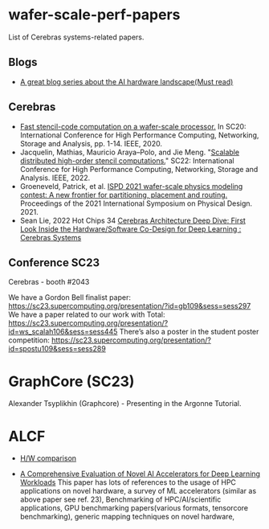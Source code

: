 # wafer-scale-perf-papers
List of Cerebras systems-related papers.

## Blogs

- [A great blog series about the AI hardware landscape(Must read)](https://medium.com/@adi.fu7)

## Cerebras
- [Fast stencil-code computation on a wafer-scale processor.](https://arxiv.org/pdf/2010.03660.pdf?trk=public_post_comment-text) In SC20: International Conference for High Performance Computing, Networking, Storage and Analysis, pp. 1-14. IEEE, 2020.
- Jacquelin, Mathias, Mauricio Araya–Polo, and Jie Meng. "[Scalable distributed high-order stencil computations.](https://ieeexplore.ieee.org/iel7/10046045/10045783/10046080.pdf?casa_token=vwz495dv96QAAAAA:qfFrpLbOIP8CCfDWzsxcBcDIn1BF9270TViJ-PSPzf4JjVnC-FcbHw8oKjL-Sw_366zFzK0e)" SC22: International Conference for High Performance Computing, Networking, Storage and Analysis. IEEE, 2022.
- Groeneveld, Patrick, et al. [ISPD 2021 wafer-scale physics modeling contest: A new frontier for partitioning, placement and routing.](https://dl.acm.org/doi/pdf/10.1145/3439706.3446904?casa_token=D1GwF3wH88sAAAAA:2xGUZpuO1qhxQJRgYpa4J2xZi7V9pRSe6WlpIJ39yiJVdKKIysrD3yq8tAzClLx7F0Az1CUVB_9F) Proceedings of the 2021 International Symposium on Physical Design. 2021.
- Sean Lie, 2022 Hot Chips 34 [Cerebras Architecture Deep Dive: First Look Inside the Hardware/Software Co-Design for Deep Learning : Cerebras Systems](https://8968533.fs1.hubspotusercontent-na1.net/hubfs/8968533/IEEE%20Micro%202023-03%20Hot%20Chips%2034%20Cerebras%20Architecture%20Deep%20Dive.pdf)



## Conference SC23
Cerebras - booth #2043

We have a Gordon Bell finalist paper: https://sc23.supercomputing.org/presentation/?id=gb109&sess=sess297
We have a paper related to our work with Total: https://sc23.supercomputing.org/presentation/?id=ws_scalah106&sess=sess445
There’s also a poster in the student poster competition: https://sc23.supercomputing.org/presentation/?id=spostu109&sess=sess289

# GraphCore (SC23)
Alexander Tsyplikhin (Graphcore) - Presenting in the Argonne Tutorial.


# ALCF
 - [H/W comparison](https://pdf.sciencedirectassets.com/271017/1-s2.0-S1383762122X00076/1-s2.0-S1383762122001138/main.pdf?X-Amz-Security-Token=IQoJb3JpZ2luX2VjEEYaCXVzLWVhc3QtMSJIMEYCIQDQFFhB9mQXijHYjVp03y3kVqXDsXlbS5bNr0c68pf4TQIhANLhrX8UZKkQFF1XTkKm5OpJ7rZ1HjxYNMQSPrFHQCqpKrIFCG8QBRoMMDU5MDAzNTQ2ODY1IgyvXJLhzRQ9BBeBiLAqjwXCWLOroHozWdA25qJplb9bwEtNa6RYebSNtq1ZPhqpIx99SM9vYZoW3kA9dVDtNQG4x7a%2FXVrrhucHaMKeY3ZTfBrly5eQWUJPS5mp2MUbZ0efccb0HwG1b03honre4TAnu9tc0Ks6wsabcSFqRFqwXi6Lu1Eyy6GvY7GYTL%2FRyqkOplILrt8E10IVCecK2%2FGnIM%2FimEv5b38FA9QCsjQqYZdlVy0ad1FfOO1m5249LsRSha5cPQLIgzghIQ1oX2wFKcmiAdkQbwQTEM5K1dUSlWkyExnZEf7%2BE5IrV%2BAEvx%2BXKMLsG%2BfZr3OXUIn35dYDxNpwusq3MUIZxSQ0Jw5LWWbHJrIVEu7hH1uB%2FIlhzZ93o%2B8v4JbQ17B0rVyFX5pyJRSjvJIeRRGM4KM553sGnOgTbbl%2BlFR4rBnsmtX514VeEnasG4ywtx518RfgUX3MuqVl1dFM7KV2hZY08Nka70fFVjjstlGd38nxq1iP3TL7D7s7TzcAEr%2BigPcwvSH0XhVdAtXxCs8F0gy4DI%2FffTTbdF2X6%2FTgls04hf0BtQbDkZ1j48V99jEzVJg5jBz5qUvz0%2BvE9FyQK1%2FKwlYdOUcoKDFCkAky1U9z4DdqzFLcXl8q4wisvO%2FCt0brZrHXCBvitPr%2Fu2kDrEgUPtQyfOfXOYNGqq2qvwm5g2REG5kTBPiN36Hi%2F8zc6IXNYAj5Ajf2zMDi4XiZbXUL8OeULk0vSF6xoGTpbBoz%2FYBAN9Za4CZtKkOzv7bAuk1h89%2F3mE7wA8lvpqVUR2Dvx56LBDii6Ga5%2Bb2lzj5LfTWo5clyqovPOTMr1lvAfPkQLp502rhqPNYkrMwwoc6WlhSbU4axKJ87TBDbQ0MXseblMK6B6KkGOrABl0oN15xHAn0XSt9QF%2FI1QXW45PEe%2FzAs3WwIt5cgjN3cSMeU7G95r7zZw87CqBgCAqXX2rFJnTwzla%2BAY%2BamS4R7CLRxzKKXlxehdlkLbs6dDAReHfvj30fZEcKs7eHv0JlfeMC5RPAO%2B4nRa2Vl5rpXS%2B5P6Tx8x6d1xnB0veSm1%2B14Io88dJNygDYa65n9K%2BPzZyb658maw7TWByiZUm%2FR1X%2FvSyTMhBM8c5D98Jg%3D&X-Amz-Algorithm=AWS4-HMAC-SHA256&X-Amz-Date=20231026T062905Z&X-Amz-SignedHeaders=host&X-Amz-Expires=300&X-Amz-Credential=ASIAQ3PHCVTYRWLF4Y6K%2F20231026%2Fus-east-1%2Fs3%2Faws4_request&X-Amz-Signature=e856a80e52aa69f619646de716a41a69e3bf023838eadaf7f25f4acf8d3af5e9&hash=94be73c848a6c754e8d9175a1862ba3084325c25f701fe019f33d9fe9e9524ba&host=68042c943591013ac2b2430a89b270f6af2c76d8dfd086a07176afe7c76c2c61&pii=S1383762122001138&tid=spdf-6d2d51d6-deef-4139-bd14-c56e9141c5e9&sid=a5a2757c19fdd148389b64c4e18bc9aa3e3bgxrqa&type=client&tsoh=d3d3LnNjaWVuY2VkaXJlY3QuY29t&ua=0f155c54055506545d530a&rr=81c0a493dc73530a&cc=us)

- [A Comprehensive Evaluation of Novel AI Accelerators for Deep Learning Workloads](https://ieeexplore.ieee.org/document/10024028)
  This paper has lots of references to the usage of HPC applications on novel hardware, a survey of ML accelerators (similar as above paper see ref. 23),  Benchmarking of HPC/AI/scientific applications, GPU benchmarking papers(various formats, tensorcore benchmarking), generic mapping techniques on novel hardware, 
